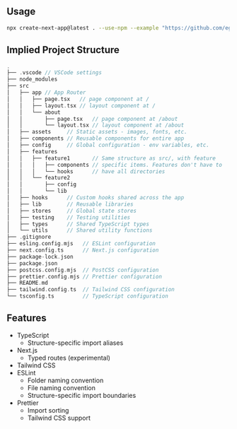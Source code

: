 ## Usage

```bash
npx create-next-app@latest . --use-npm --example "https://github.com/egormelyakin/nextjs-template"
```

## Implied Project Structure

```c
.
├── .vscode // VSCode settings
├── node_modules
├── src
│   ├── app // App Router
│   │   ├── page.tsx   // page component at /
│   │   ├── layout.tsx // layout component at /
│   │   └── about
│   │       ├── page.tsx   // page component at /about
│   │       └── layout.tsx // layout component at /about
│   ├── assets     // Static assets - images, fonts, etc.
│   ├── components // Reusable components for entire app
│   ├── config     // Global configuration - env variables, etc.
│   ├── features
│   │   ├── feature1       // Same structure as src/, with feature
│   │   │   ├── components // specific items. Features don't have to
│   │   │   └── hooks      // have all directories
│   │   └── feature2
│   │       ├── config
│   │       └── lib
│   ├── hooks      // Custom hooks shared across the app
│   ├── lib        // Reusable libraries
│   ├── stores     // Global state stores
│   ├── testing    // Testing utilities
│   ├── types      // Shared TypeScript types
│   └── utils      // Shared utility functions
├── .gitignore
├── esling.config.mjs   // ESLint configuration
├── next.config.ts      // Next.js configuration
├── package-lock.json
├── package.json
├── postcss.config.mjs  // PostCSS configuration
├── prettier.config.mjs // Prettier configuration
├── README.md
├── tailwind.config.ts  // Tailwind CSS configuration
└── tsconfig.ts         // TypeScript configuration
```

## Features

- TypeScript
  - Structure-specific import aliases
- Next.js
  - Typed routes (experimental)
- Tailwind CSS
- ESLint
  - Folder naming convention
  - File naming convention
  - Structure-specific import boundaries
- Prettier
  - Import sorting
  - Tailwind CSS support
